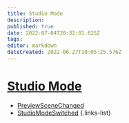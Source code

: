 ```yaml
---
title: Studio Mode
description: 
published: true
date: 2022-07-04T20:32:01.625Z
tags: 
editor: markdown
dateCreated: 2022-06-27T10:05:25.576Z
---
```


# [Studio Mode](/en/Broadcasters/OBS/Events)
* [PreviewSceneChanged](/en/Integrations/OBS/OBS-Events/Studio-Mode/PreviewSceneChanged)
* [StudioModeSwitched](/en/Integrations/OBS/OBS-Events/Studio-Mode/StudioModeSwitched)
{.links-list}